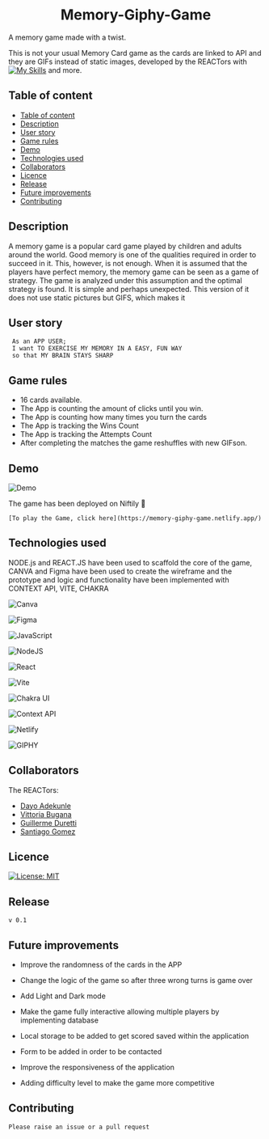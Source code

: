 
<h1 style="text-align: center;">Memory-Giphy-Game </h1>

A memory game made with a twist.

This is not your usual Memory Card game as the cards are linked to API and they are GIFs instead of static images, developed by the REACTors with [![My Skills](https://skillicons.dev/icons?i=js,nodejs,react,vite&theme=light)](https://skillicons.dev) and more.

  ## Table of content

 <!-- …- [Memory-Giphy-Game](#memory-giphy-game) -->
  - [Table of content](#table-of-content)
  - [Description](#description)
  - [User story](#user-story)
  - [Game rules](#game-rules)
  - [Demo](#demo)
  - [Technologies used](#technologies-used)
  - [Collaborators](#collaborators)
  - [Licence](#licence)
  - [Release](#release)
  - [Future improvements](#future-improvements)
  - [Contributing](#contributing)
  

  ## Description

  A memory game is a popular card game played by children and adults around the world. Good memory is one of the qualities required in order to succeed in it. This, however, is not enough. When it is assumed that the players have perfect memory, the memory game can be seen as a game of strategy. The game is analyzed under this assumption and the optimal strategy is found. It is simple and perhaps unexpected. This version of it does not use  static pictures but GIFS, which makes it 


  
  
  ## User story


  ``` 
   As an APP USER;
   I want TO EXERCISE MY MEMORY IN A EASY, FUN WAY
   so that MY BRAIN STAYS SHARP 
  ```

  ## Game rules


  * 16 cards available.
  * The App is counting the amount of clicks until you win.
  * The App is counting how many times you turn the cards
  * The App is tracking the Wins Count
  * The App is tracking the Attempts Count
  * After completing the matches the game reshuffles with new GIFson.
  
  ## Demo


  ![Demo](./assets/demo.gif)


  The game has been deployed on Niftily 👋


    [To play the Game, click here](https://memory-giphy-game.netlify.app/)


  ## Technologies used


  NODE.js and REACT.JS have been used to scaffold the core of the game, CANVA and Figma have been used to create the  wireframe and the prototype and logic and functionality have been implemented with CONTEXT API, VITE, CHAKRA

  ![Canva](https://img.shields.io/badge/Canva-%2300C4CC.svg?style=for-the-badge&logo=Canva&logoColor=white)

  ![Figma](https://img.shields.io/badge/figma-%23F24E1E.svg?style=for-the-badge&logo=figma&logoColor=white)

  ![JavaScript](https://img.shields.io/badge/javascript-%23323330.svg?style=for-the-badge&logo=javascript&logoColor=%23F7DF1E)

  ![NodeJS](https://img.shields.io/badge/node.js-6DA55F?style=for-the-badge&logo=node.js&logoColor=white)

  ![React](https://img.shields.io/badge/react-%2320232a.svg?style=for-the-badge&logo=react&logoColor=%2361DAFB)

  ![Vite](https://img.shields.io/badge/vite-%23646CFF.svg?style=for-the-badge&logo=vite&logoColor=white)

  ![Chakra UI](https://img.shields.io/badge/Chakra%20UI%20React-%2335BDB2.svg?style=for-the-badge&logo=ChakraUI&logoColor=white)

  ![Context API](https://img.shields.io/badge/context_API-%2320232a.svg?style=for-the-badge&logo=react&logoColor=%2361DAFB)

  ![Netlify](https://img.shields.io/badge/netlify-%23000000.svg?style=for-the-badge&logo=netlify&logoColor=#00C7B7)

  ![GIPHY](https://img.shields.io/badge/GIPHY-005571?style=for-the-badge&logo=giphy)




  ## Collaborators


   The REACTors:

   * [Dayo Adekunle](https://github.com/Data202)
   * [Vittoria Bugana](https://github.com/vbugana)
   * [Guillerme Duretti](https://github.com/GuilhermeDeretti)
   * [Santiago Gomez](https://github.com/2G2-99)


  ## Licence


   [![License: MIT](https://img.shields.io/badge/License-MIT-yellow.svg)](https://opensource.org/licenses/MIT)


  ## Release


    v 0.1


  ## Future improvements


   * Improve the randomness of the cards in the APP

   * Change the logic of the game so after three wrong turns is game over

   * Add Light and Dark mode

   * Make the game fully interactive allowing multiple players by implementing database

   * Local storage to be added to get scored saved within the application

   * Form to be added in order to be contacted

   * Improve the responsiveness of the application

   * Adding difficulty level to make the game more competitive


  ## Contributing


    Please raise an issue or a pull request
 

